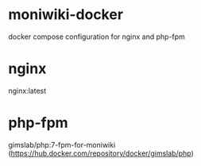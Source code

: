 # moniwiki-docker
docker compose configuration for nginx and php-fpm

# nginx
nginx:latest

# php-fpm
gimslab/php:7-fpm-for-moniwiki (https://hub.docker.com/repository/docker/gimslab/php)

